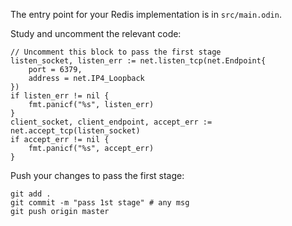 The entry point for your Redis implementation is in `src/main.odin`.

Study and uncomment the relevant code: 

```odin
// Uncomment this block to pass the first stage
listen_socket, listen_err := net.listen_tcp(net.Endpoint{
    port = 6379,
    address = net.IP4_Loopback
})
if listen_err != nil {
    fmt.panicf("%s", listen_err)
}
client_socket, client_endpoint, accept_err := net.accept_tcp(listen_socket)
if accept_err != nil {
    fmt.panicf("%s", accept_err)
}
```

Push your changes to pass the first stage:

```
git add .
git commit -m "pass 1st stage" # any msg
git push origin master
```
